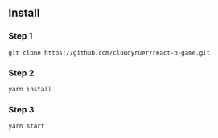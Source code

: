 ## Install

### Step 1

```
git clone https://github.com/cloudyruer/react-b-game.git
```

### Step 2

```
yarn install
```

### Step 3

```
yarn start
```

##
